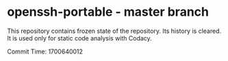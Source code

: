 # openssh-portable - master branch

This repository contains frozen state of the repository.
Its history is cleared. It is used only for static code
analysis with Codacy.

Commit Time: 1700640012